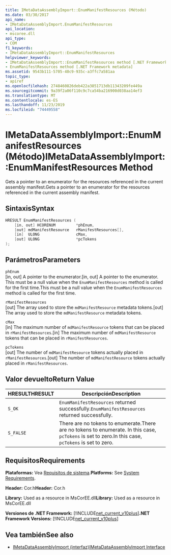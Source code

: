 ```yaml
---
title: IMetaDataAssemblyImport::EnumManifestResources (Método)
ms.date: 03/30/2017
api_name:
- IMetaDataAssemblyImport.EnumManifestResources
api_location:
- mscoree.dll
api_type:
- COM
f1_keywords:
- IMetaDataAssemblyImport::EnumManifestResources
helpviewer_keywords:
- IMetaDataAssemblyImport::EnumManifestResources method [.NET Framework metadata]
- EnumManifestResources method [.NET Framework metadata]
ms.assetid: 9543b111-5705-40c9-935c-a3ffc7a581aa
topic_type:
- apiref
ms.openlocfilehash: 2748460826deb422a3851713db11343209fe449a
ms.sourcegitcommit: 9a39f2a06f110c9c7ca54ba216900d038aa14ef3
ms.translationtype: MT
ms.contentlocale: es-ES
ms.lasthandoff: 11/23/2019
ms.locfileid: "74449558"
---
```

# <a name="imetadataassemblyimportenummanifestresources-method"></a><span data-ttu-id="15344-102">IMetaDataAssemblyImport::EnumManifestResources (Método)</span><span class="sxs-lookup"><span data-stu-id="15344-102">IMetaDataAssemblyImport::EnumManifestResources Method</span></span>
<span data-ttu-id="15344-103">Gets a pointer to an enumerator for the resources referenced in the current assembly manifest.</span><span class="sxs-lookup"><span data-stu-id="15344-103">Gets a pointer to an enumerator for the resources referenced in the current assembly manifest.</span></span>  
  
## <a name="syntax"></a><span data-ttu-id="15344-104">Sintaxis</span><span class="sxs-lookup"><span data-stu-id="15344-104">Syntax</span></span>  
  
```cpp  
HRESULT EnumManifestResources (  
    [in, out] HCORENUM         *phEnum,   
    [out] mdManifestResource   rManifestResources[],   
    [in]  ULONG                cMax,   
    [out] ULONG                *pcTokens  
);   
```  
  
## <a name="parameters"></a><span data-ttu-id="15344-105">Parámetros</span><span class="sxs-lookup"><span data-stu-id="15344-105">Parameters</span></span>  
 `phEnum`  
 <span data-ttu-id="15344-106">[in, out] A pointer to the enumerator.</span><span class="sxs-lookup"><span data-stu-id="15344-106">[in, out] A pointer to the enumerator.</span></span> <span data-ttu-id="15344-107">This must be a null value when the `EnumManifestResources` method is called for the first time.</span><span class="sxs-lookup"><span data-stu-id="15344-107">This must be a null value when the `EnumManifestResources` method is called for the first time.</span></span>  
  
 `rManifestResources`  
 <span data-ttu-id="15344-108">[out] The array used to store the `mdManifestResource` metadata tokens.</span><span class="sxs-lookup"><span data-stu-id="15344-108">[out] The array used to store the `mdManifestResource` metadata tokens.</span></span>  
  
 `cMax`  
 <span data-ttu-id="15344-109">[in] The maximum number of `mdManifestResource` tokens that can be placed in `rManifestResources`.</span><span class="sxs-lookup"><span data-stu-id="15344-109">[in] The maximum number of `mdManifestResource` tokens that can be placed in `rManifestResources`.</span></span>  
  
 `pcTokens`  
 <span data-ttu-id="15344-110">[out] The number of `mdManifestResource` tokens actually placed in `rManifestResources`.</span><span class="sxs-lookup"><span data-stu-id="15344-110">[out] The number of `mdManifestResource` tokens actually placed in `rManifestResources`.</span></span>  
  
## <a name="return-value"></a><span data-ttu-id="15344-111">Valor devuelto</span><span class="sxs-lookup"><span data-stu-id="15344-111">Return Value</span></span>  
  
|<span data-ttu-id="15344-112">HRESULT</span><span class="sxs-lookup"><span data-stu-id="15344-112">HRESULT</span></span>|<span data-ttu-id="15344-113">Descripción</span><span class="sxs-lookup"><span data-stu-id="15344-113">Description</span></span>|  
|-------------|-----------------|  
|`S_OK`|<span data-ttu-id="15344-114">`EnumManifestResources` returned successfully.</span><span class="sxs-lookup"><span data-stu-id="15344-114">`EnumManifestResources` returned successfully.</span></span>|  
|`S_FALSE`|<span data-ttu-id="15344-115">There are no tokens to enumerate.</span><span class="sxs-lookup"><span data-stu-id="15344-115">There are no tokens to enumerate.</span></span> <span data-ttu-id="15344-116">In this case, `pcTokens` is set to zero.</span><span class="sxs-lookup"><span data-stu-id="15344-116">In this case, `pcTokens` is set to zero.</span></span>|  
  
## <a name="requirements"></a><span data-ttu-id="15344-117">Requisitos</span><span class="sxs-lookup"><span data-stu-id="15344-117">Requirements</span></span>  
 <span data-ttu-id="15344-118">**Plataformas:** Vea [Requisitos de sistema](../../../../docs/framework/get-started/system-requirements.md).</span><span class="sxs-lookup"><span data-stu-id="15344-118">**Platforms:** See [System Requirements](../../../../docs/framework/get-started/system-requirements.md).</span></span>  
  
 <span data-ttu-id="15344-119">**Header:** Cor.h</span><span class="sxs-lookup"><span data-stu-id="15344-119">**Header:** Cor.h</span></span>  
  
 <span data-ttu-id="15344-120">**Library:** Used as a resource in MsCorEE.dll</span><span class="sxs-lookup"><span data-stu-id="15344-120">**Library:** Used as a resource in MsCorEE.dll</span></span>  
  
 <span data-ttu-id="15344-121">**Versiones de .NET Framework:** [!INCLUDE[net_current_v10plus](../../../../includes/net-current-v10plus-md.md)]</span><span class="sxs-lookup"><span data-stu-id="15344-121">**.NET Framework Versions:** [!INCLUDE[net_current_v10plus](../../../../includes/net-current-v10plus-md.md)]</span></span>  
  
## <a name="see-also"></a><span data-ttu-id="15344-122">Vea también</span><span class="sxs-lookup"><span data-stu-id="15344-122">See also</span></span>

- [<span data-ttu-id="15344-123">IMetaDataAssemblyImport (interfaz)</span><span class="sxs-lookup"><span data-stu-id="15344-123">IMetaDataAssemblyImport Interface</span></span>](../../../../docs/framework/unmanaged-api/metadata/imetadataassemblyimport-interface.md)
